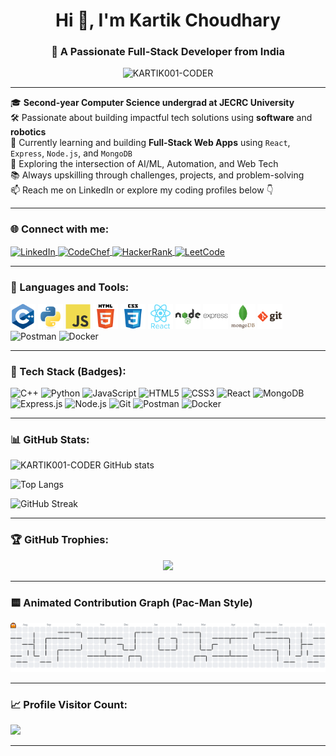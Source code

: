<h1 align="center">Hi 👋, I'm Kartik Choudhary</h1>
<h3 align="center">🚀 A Passionate Full-Stack Developer from India</h3>

<p align="center">
  <img src="https://komarev.com/ghpvc/?username=KARTIK001-CODER&label=Profile%20views&color=0e75b6&style=flat" alt="KARTIK001-CODER" />
</p>

---

🎓 **Second-year Computer Science undergrad at JECRC University**  
🛠️ Passionate about building impactful tech solutions using **software** and **robotics**  
🌱 Currently learning and building **Full-Stack Web Apps** using `React`, `Express`, `Node.js`, and `MongoDB`  
🤖 Exploring the intersection of AI/ML, Automation, and Web Tech  
📚 Always upskilling through challenges, projects, and problem-solving  
📫 Reach me on LinkedIn or explore my coding profiles below 👇

---

### 🌐 Connect with me:
<p align="left">
  <a href="https://linkedin.com/in/kartik-choudhary-2b6806313" target="blank">
    <img align="center" src="https://raw.githubusercontent.com/rahuldkjain/github-profile-readme-generator/master/src/images/icons/Social/linked-in-alt.svg" alt="LinkedIn" height="30" width="40" />
  </a>
  <a href="https://www.codechef.com/users/worm_chef_68" target="blank">
    <img align="center" src="https://cdn.jsdelivr.net/npm/simple-icons@3.1.0/icons/codechef.svg" alt="CodeChef" height="30" width="40" />
  </a>
  <a href="https://www.hackerrank.com/0011kartikchoud1" target="blank">
    <img align="center" src="https://raw.githubusercontent.com/rahuldkjain/github-profile-readme-generator/master/src/images/icons/Social/hackerrank.svg" alt="HackerRank" height="30" width="40" />
  </a>
  <a href="https://leetcode.com/kartik_dumb_007" target="blank">
    <img align="center" src="https://raw.githubusercontent.com/rahuldkjain/github-profile-readme-generator/master/src/images/icons/Social/leet-code.svg" alt="LeetCode" height="30" width="40" />
  </a>
</p>

---

### 🧠 Languages and Tools:
<p align="left">
  <img src="https://raw.githubusercontent.com/devicons/devicon/master/icons/cplusplus/cplusplus-original.svg" alt="C++" width="40" height="40"/>
  <img src="https://raw.githubusercontent.com/devicons/devicon/master/icons/python/python-original.svg" alt="Python" width="40" height="40"/>
  <img src="https://raw.githubusercontent.com/devicons/devicon/master/icons/javascript/javascript-original.svg" alt="JavaScript" width="40" height="40"/>
  <img src="https://raw.githubusercontent.com/devicons/devicon/master/icons/html5/html5-original-wordmark.svg" alt="HTML" width="40" height="40"/>
  <img src="https://raw.githubusercontent.com/devicons/devicon/master/icons/css3/css3-original-wordmark.svg" alt="CSS" width="40" height="40"/>
  <img src="https://raw.githubusercontent.com/devicons/devicon/master/icons/react/react-original-wordmark.svg" alt="React" width="40" height="40"/>
  <img src="https://raw.githubusercontent.com/devicons/devicon/master/icons/nodejs/nodejs-original-wordmark.svg" alt="Node.js" width="40" height="40"/>
  <img src="https://raw.githubusercontent.com/devicons/devicon/master/icons/express/express-original-wordmark.svg" alt="Express" width="40" height="40"/>
  <img src="https://raw.githubusercontent.com/devicons/devicon/master/icons/mongodb/mongodb-original-wordmark.svg" alt="MongoDB" width="40" height="40"/>
  <img src="https://raw.githubusercontent.com/devicons/devicon/master/icons/git/git-original-wordmark.svg" alt="Git" width="40" height="40"/>
  <img src="https://www.vectorlogo.zone/logos/getpostman/getpostman-icon.svg" alt="Postman" width="40" height="40"/>
  <img src="https://cdn.jsdelivr.net/gh/devicons/devicon/icons/docker/docker-original.svg" alt="Docker" width="40" height="40"/>
</p>

---

### 🚀 Tech Stack (Badges):
![C++](https://img.shields.io/badge/c++-%2300599C.svg?style=for-the-badge&logo=c%2B%2B&logoColor=white)
![Python](https://img.shields.io/badge/python-3670A0?style=for-the-badge&logo=python&logoColor=ffdd54)
![JavaScript](https://img.shields.io/badge/javascript-%23323330.svg?style=for-the-badge&logo=javascript&logoColor=%23F7DF1E)
![HTML5](https://img.shields.io/badge/html5-%23E34F26.svg?style=for-the-badge&logo=html5&logoColor=white)
![CSS3](https://img.shields.io/badge/css3-%231572B6.svg?style=for-the-badge&logo=css3&logoColor=white)
![React](https://img.shields.io/badge/react-%2320232a.svg?style=for-the-badge&logo=react&logoColor=%2361DAFB)
![MongoDB](https://img.shields.io/badge/mongodb-%2347A248.svg?style=for-the-badge&logo=mongodb&logoColor=white)
![Express.js](https://img.shields.io/badge/express.js-%23404d59.svg?style=for-the-badge&logo=express&logoColor=%2361DAFB)
![Node.js](https://img.shields.io/badge/node.js-%23339933.svg?style=for-the-badge&logo=node.js&logoColor=white)
![Git](https://img.shields.io/badge/git-%23F05033.svg?style=for-the-badge&logo=git&logoColor=white)
![Postman](https://img.shields.io/badge/Postman-FF6C37?style=for-the-badge&logo=postman&logoColor=white)
![Docker](https://img.shields.io/badge/docker-%230db7ed.svg?style=for-the-badge&logo=docker&logoColor=white)

---

### 📊 GitHub Stats:
<p align="left">
  <img src="https://github-readme-stats.vercel.app/api?username=KARTIK001-CODER&theme=tokyonight&show_icons=true" alt="KARTIK001-CODER GitHub stats" />
</p>

<p align="left">
  <img src="https://github-readme-stats.vercel.app/api/top-langs/?username=KARTIK001-CODER&layout=compact&theme=tokyonight" alt="Top Langs" />
</p>

<p align="left">
  <img src="https://github-readme-streak-stats.herokuapp.com?user=KARTIK001-CODER&theme=tokyonight" alt="GitHub Streak" />
</p>

---

### 🏆 GitHub Trophies:
<p align="center">
  <img src="https://github-profile-trophy.vercel.app/?username=KARTIK001-CODER&theme=dracula&column=6&margin-w=8&margin-h=8&no-bg=false&no-frame=false" />
</p>

---

### 🟨 Animated Contribution Graph (Pac-Man Style)
<picture>
  <source media="(prefers-color-scheme: dark)" srcset="https://raw.githubusercontent.com/KARTIK001-CODER/KARTIK001-CODER/output/pacman-contribution-graph-dark.svg">
  <source media="(prefers-color-scheme: light)" srcset="https://raw.githubusercontent.com/KARTIK001-CODER/KARTIK001-CODER/output/pacman-contribution-graph.svg">
  <img alt="Pacman contribution graph" src="https://raw.githubusercontent.com/KARTIK001-CODER/KARTIK001-CODER/output/pacman-contribution-graph.svg">
</picture>


---

### 📈 Profile Visitor Count:
[![](https://visitcount.itsvg.in/api?id=KARTIK001-CODER&label=Profile%20Views&color=0&icon=5&pretty=true)](https://visitcount.itsvg.in)

---

<!-- Proudly created by Kartik Choudhary with ❤️ using GPRM https://gprm.itsvg.in -->
